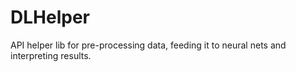 # DLHelper
API helper lib for pre-processing data, feeding it to neural nets and interpreting results.
